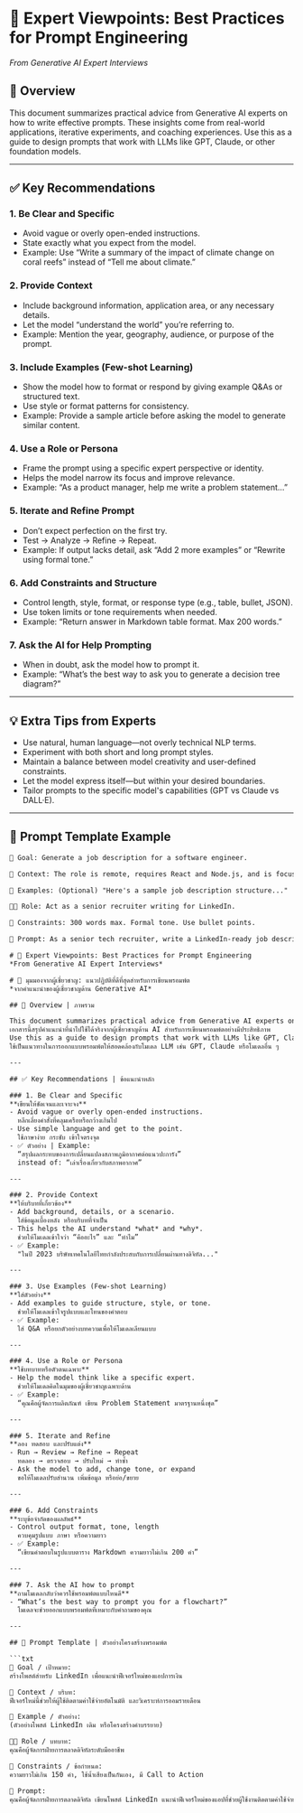 # 🧠 Expert Viewpoints: Best Practices for Prompt Engineering  
*From Generative AI Expert Interviews*

## 📌 Overview
This document summarizes practical advice from Generative AI experts on how to write effective prompts. These insights come from real-world applications, iterative experiments, and coaching experiences. Use this as a guide to design prompts that work with LLMs like GPT, Claude, or other foundation models.

---

## ✅ Key Recommendations

### 1. Be **Clear and Specific**
- Avoid vague or overly open-ended instructions.
- State exactly what you expect from the model.
- Example: Use “Write a summary of the impact of climate change on coral reefs” instead of “Tell me about climate.”

### 2. Provide **Context**
- Include background information, application area, or any necessary details.
- Let the model “understand the world” you’re referring to.
- Example: Mention the year, geography, audience, or purpose of the prompt.

### 3. Include **Examples (Few-shot Learning)**
- Show the model how to format or respond by giving example Q&As or structured text.
- Use style or format patterns for consistency.
- Example: Provide a sample article before asking the model to generate similar content.

### 4. Use a **Role or Persona**
- Frame the prompt using a specific expert perspective or identity.
- Helps the model narrow its focus and improve relevance.
- Example: “As a product manager, help me write a problem statement…”

### 5. Iterate and Refine Prompt
- Don’t expect perfection on the first try.
- Test → Analyze → Refine → Repeat.
- Example: If output lacks detail, ask “Add 2 more examples” or “Rewrite using formal tone.”

### 6. Add **Constraints and Structure**
- Control length, style, format, or response type (e.g., table, bullet, JSON).
- Use token limits or tone requirements when needed.
- Example: “Return answer in Markdown table format. Max 200 words.”

### 7. Ask the AI for Help Prompting
- When in doubt, ask the model how to prompt it.
- Example: “What’s the best way to ask you to generate a decision tree diagram?”

---

## 💡 Extra Tips from Experts
- Use natural, human language—not overly technical NLP terms.
- Experiment with both short and long prompt styles.
- Maintain a balance between model creativity and user-defined constraints.
- Let the model express itself—but within your desired boundaries.
- Tailor prompts to the specific model's capabilities (GPT vs Claude vs DALL·E).

---

## 🧪 Prompt Template Example
```txt
🎯 Goal: Generate a job description for a software engineer.

🧠 Context: The role is remote, requires React and Node.js, and is focused on FinTech products.

📘 Examples: (Optional) "Here's a sample job description structure..."

👩‍💻 Role: Act as a senior recruiter writing for LinkedIn.

🔧 Constraints: 300 words max. Formal tone. Use bullet points.

📝 Prompt: As a senior tech recruiter, write a LinkedIn-ready job description for a remote software engineer role focusing on React and Node.js in FinTech. Keep it under 300 words and use bullet points where appropriate.

# 🧠 Expert Viewpoints: Best Practices for Prompt Engineering  
*From Generative AI Expert Interviews*

# 🧠 มุมมองจากผู้เชี่ยวชาญ: แนวปฏิบัติที่ดีที่สุดสำหรับการเขียนพรอมพ์ต  
*จากคำแนะนำของผู้เชี่ยวชาญด้าน Generative AI*

## 📌 Overview | ภาพรวม

This document summarizes practical advice from Generative AI experts on how to write effective prompts.  
เอกสารนี้สรุปคำแนะนำที่นำไปใช้ได้จริงจากผู้เชี่ยวชาญด้าน AI สำหรับการเขียนพรอมพ์ตอย่างมีประสิทธิภาพ  
Use this as a guide to design prompts that work with LLMs like GPT, Claude, or other models.  
ใช้เป็นแนวทางในการออกแบบพรอมพ์ตให้สอดคล้องกับโมเดล LLM เช่น GPT, Claude หรือโมเดลอื่น ๆ

---

## ✅ Key Recommendations | ข้อแนะนำหลัก

### 1. Be Clear and Specific  
**เขียนให้ชัดเจนและเจาะจง**  
- Avoid vague or overly open-ended instructions.  
  หลีกเลี่ยงคำสั่งที่คลุมเครือหรือกว้างเกินไป  
- Use simple language and get to the point.  
  ใช้ภาษาง่าย กระชับ เข้าใจตรงจุด  
- ✅ ตัวอย่าง | Example:  
  “สรุปผลกระทบของการเปลี่ยนแปลงสภาพภูมิอากาศต่อแนวปะการัง”  
  instead of: “เล่าเรื่องเกี่ยวกับสภาพอากาศ”

---

### 2. Provide Context  
**ให้บริบทที่เกี่ยวข้อง**  
- Add background, details, or a scenario.  
  ใส่ข้อมูลเบื้องหลัง หรือบริบทที่จำเป็น  
- This helps the AI understand *what* and *why*.  
  ช่วยให้โมเดลเข้าใจว่า “คืออะไร” และ “ทำไม”  
- ✅ Example:  
  "ในปี 2023 บริษัทเทคโนโลยีไทยกำลังประสบกับการเปลี่ยนผ่านทางดิจิทัล..."

---

### 3. Use Examples (Few-shot Learning)  
**ใส่ตัวอย่าง**  
- Add examples to guide structure, style, or tone.  
  ช่วยให้โมเดลเข้าใจรูปแบบและโทนของคำตอบ  
- ✅ Example:  
  ใส่ Q&A หรือยกตัวอย่างบทความเพื่อให้โมเดลเลียนแบบ

---

### 4. Use a Role or Persona  
**ใช้บทบาทหรือตัวตนเฉพาะ**  
- Help the model think like a specific expert.  
  ช่วยให้โมเดลคิดในมุมของผู้เชี่ยวชาญเฉพาะด้าน  
- ✅ Example:  
  “คุณคือผู้จัดการผลิตภัณฑ์ เขียน Problem Statement มาตรฐานหนึ่งชุด”

---

### 5. Iterate and Refine  
**ลอง ทดสอบ และปรับแต่ง**  
- Run → Review → Refine → Repeat  
  ทดลอง → ตรวจสอบ → ปรับใหม่ → ทำซ้ำ  
- Ask the model to add, change tone, or expand  
  ขอให้โมเดลปรับสำนวน เพิ่มข้อมูล หรือย่อ/ขยาย

---

### 6. Add Constraints  
**ระบุข้อจำกัดของผลลัพธ์**  
- Control output format, tone, length  
  ควบคุมรูปแบบ ภาษา หรือความยาว  
- ✅ Example:  
  “เขียนคำตอบในรูปแบบตาราง Markdown ความยาวไม่เกิน 200 คำ”

---

### 7. Ask the AI how to prompt  
**ถามโมเดลกลับว่าควรใช้พรอมพ์ตแบบไหนดี**  
- “What’s the best way to prompt you for a flowchart?”  
  โมเดลจะช่วยออกแบบพรอมพ์ตที่เหมาะกับคำถามของคุณ

---

## 🧪 Prompt Template | ตัวอย่างโครงสร้างพรอมพ์ต

```txt
🎯 Goal / เป้าหมาย:  
สร้างโพสต์สำหรับ LinkedIn เพื่อแนะนำฟีเจอร์ใหม่ของแอปการเงิน

🧠 Context / บริบท:  
ฟีเจอร์ใหม่นี้ช่วยให้ผู้ใช้ติดตามค่าใช้จ่ายอัตโนมัติ และวิเคราะห์การออมรายเดือน

📘 Example / ตัวอย่าง:  
(ตัวอย่างโพสต์ LinkedIn เดิม หรือโครงสร้างคำบรรยาย)

👩‍💻 Role / บทบาท:  
คุณคือผู้จัดการฝ่ายการตลาดดิจิทัลระดับมืออาชีพ

🔧 Constraints / ข้อกำหนด:  
ความยาวไม่เกิน 150 คำ, ใช้น้ำเสียงเป็นกันเอง, มี Call to Action

📝 Prompt:  
คุณคือผู้จัดการฝ่ายการตลาดดิจิทัล เขียนโพสต์ LinkedIn แนะนำฟีเจอร์ใหม่ของแอปที่ช่วยผู้ใช้งานติดตามค่าใช้จ่ายและวิเคราะห์การออมโดยอัตโนมัติ ความยาวไม่เกิน 150 คำ ใช้น้ำเสียงเป็นกันเอง และมีคำกระตุ้นให้ผู้ใช้งานลองใช้งานจริง

